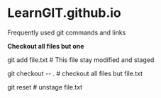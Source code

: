 # LearnGIT.github.io
Frequently used git commands and links

**Checkout all files but one** 

git add file.txt  # This file stay modified and staged

git checkout -- . # checkout all files but file.txt

git reset         # unstage file.txt

